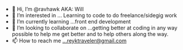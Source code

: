 - 👋 Hi, I’m @ravhawk AKA: Will
- 👀 I’m interested in ... Learning to code to do freelance/sidegig work
- 🌱 I’m currently learning ...front end development
- 💞️ I’m looking to collaborate on ...getting better at coding in any way possible to help me get better and to help others along the way. 
- 📫 How to reach me ...reyktraveler@gmail.com

<!---
ravhawk/ravhawk is a ✨ special ✨ repository because its `README.md` (this file) appears on your GitHub profile.
You can click the Preview link to take a look at your changes.
--->
